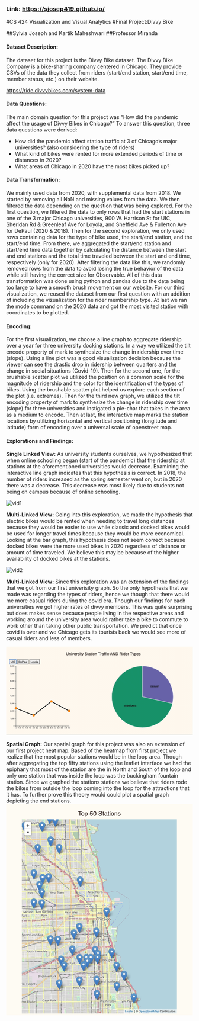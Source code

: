 ### Link: https://sjosep419.github.io/ 

#CS 424 Visualization and Visual Analytics
#Final Project:Divvy Bike

##Sylvia Joseph and Kartik Maheshwari
##Professor Miranda



#### Dataset Description:
The dataset for this project is the Divvy Bike dataset. The Divvy Bike Company is a bike-sharing company centered in Chicago. They provide CSVs of the data they collect from riders (start/end station, start/end time, member status, etc.) on their website.
 
https://ride.divvybikes.com/system-data 


#### Data Questions:
The main domain question for this project was “How did the pandemic affect the usage of Divvy Bikes in Chicago?” To answer this question, three data questions were derived:

* How did the pandemic affect station traffic at 3 of Chicago’s major universities? (also considering the type of riders)
* What kind of bikes were rented for more extended periods of time or distances in 2020?
* What areas of Chicago in 2020 have the most bikes picked up?

#### Data Transformation:
We mainly used data from 2020, with supplemental data from 2018. We started by removing all NaN and missing values from the data. We then filtered the data depending on the question that was being explored. For the first question, we filtered the data to only rows that had the start stations in one of the 3 major Chicago universities, 900 W. Harrison St for UIC, Sheridan Rd & Greenleaf Ave for Loyola, and Sheffield Ave & Fullerton Ave for DePaul (2020 & 2018). Then for the second exploration, we only used rows containing data for the type of bike used, the start/end station, and the start/end time. From there, we aggregated the start/end station and start/end time data together by calculating the distance between the start and end stations and the total time traveled between the start and end time, respectively (only for 2020). After filtering the data like this, we randomly removed rows from the data to avoid losing the true behavior of the data while still having the correct size for Observable. All of this data transformation was done using python and pandas due to the data being too large to have a smooth brush movement on our website. For our third visualization, we reused the dataset from our first question with an addition of including the vizualization for the rider membership type. At last we ran the mode command on the 2020 data and got the most visited station with coordinates to be plotted.

#### Encoding:
For the first visualization, we choose a line graph to aggregate ridership over a year for three university docking stations. In a way we utilized the tilt encode property of mark to synthesize the change in ridership over time (slope). Using a line plot was a good visualization decision because the viewer can see the drastic drop in ridership between quarters and the change in social situations (Covid-19). Then for the second one, for the brushable scatter plot we utilized the position on a common scale for the magnitude of ridership and the color for the identification of the types of bikes. Using the brushable scatter plot helped us explore each section of the plot (i.e. extremes). Then for the third new graph, we utilized the tilt encoding property of mark to synthesize the change in ridership over time (slope) for three universities and instigated a pie-char that takes in the area as a medium to encode. Then at last, the interactive map marks the station locations by utilizing horizontal and vertical positioning (longitude and latitude) form of encoding over a universal scale of openstreet map.


#### Explorations and Findings:

**Single Linked View:** As university students ourselves, we hypothesized that when online schooling began (start of the pandemic) that the ridership at stations at the aforementioned universities would decrease. Examining the interactive line graph indicates that this hypothesis is correct. In 2018, the number of riders increased as the spring semester went on, but in 2020 there was a decrease. This decrease was most likely due to students not being on campus because of online schooling.

![vid1](Images/vid1.gif)

**Multi-Linked View:** Going into this exploration, we made the hypothesis that electric bikes would be rented when needing to travel long distances because they would be easier to use while classic and docked bikes would be used for longer travel times because they would be more economical. Looking at the bar graph, this hypothesis does not seem correct because docked bikes were the more used bikes in 2020 regardless of distance or amount of time traveled. We believe this may be because of the higher availability of docked bikes at the stations.

![vid2](Images/vid2.gif)

**Multi-Linked View:** Since this exploration was an extension of the findings that we got from our first univerisity graph. So the only hypothesis that we made was regarding the types of riders, hence we though that there would me more casual riders during the covid era. Though our findings for each universities we got higher rates of divvy members. This was quite surprising but does makes sense because people living in the respective areas and working around the university area would rather take a bike to commute to work other than taking other public transportation. We predict that once covid is over and we Chicago gets its tourists back we would see more of casual riders and less of members.

![vid3](Images/vid3.gif)

**Spatial Graph:** Our spatial graph for this project was also an extension of our first project heat map. Based of the heatmap from first project we realize that the most popular stations would be in the loop area. Though after aggregating the top fifty stations using the leaflet interface we had the epiphany that most of the station are the in North and South of the loop and only one station that was inside the loop was the buckingham fountain station. Since we graphed the stations stations we believe that riders rode the bikes from outside the loop coming into the loop for the attractions that it has. To further prove this theory would could plot a spatial graph depicting the end stations.
![image4](Images/pic4.png)

